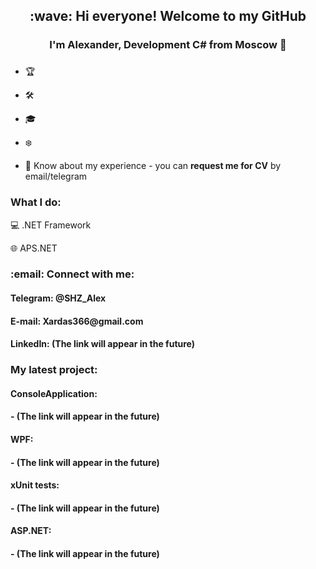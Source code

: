 <h2 align="center">:wave: Hi everyone! Welcome to my GitHub</h2>
<h3 align="center">I'm Alexander, Development C# from Moscow 🏰</h3>
<h3 align="center"></h3>

- :trophy: 

- :hammer_and_wrench: 

- :mortar_board: 

- :snowflake: 

- 📄 Know about my experience - you can **request me for CV** by email/telegram

<h3 align="left">What I do: </h3>

💻&nbsp;.NET Framework

🌐&nbsp;APS.NET

<h3 align="left">:email:	Connect with me: </h3>
<h4 align="left">Telegram: @SHZ_Alex </h4>
<h4 align="left">E-mail: Xardas366@gmail.com </h4>
<h4 align="left">LinkedIn: (The link will appear in the future) </h4>



### My latest project:
#### ConsoleApplication:
#### - (The link will appear in the future)
#### WPF:
#### - (The link will appear in the future)
#### xUnit tests:
#### - (The link will appear in the future)
#### ASP.NET:
#### - (The link will appear in the future)
